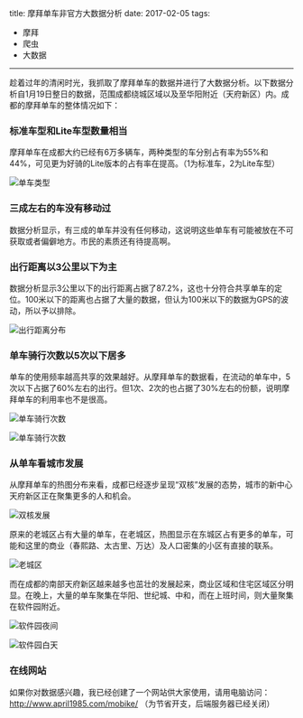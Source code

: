 title: 摩拜单车非官方大数据分析
date: 2017-02-05
tags: 
- 摩拜
- 爬虫
- 大数据
---

趁着过年的清闲时光，我抓取了摩拜单车的数据并进行了大数据分析。以下数据分析自1月19日整日的数据，范围成都绕城区域以及至华阳附近（天府新区）内。成都的摩拜单车的整体情况如下：

### 标准车型和Lite车型数量相当

摩拜单车在成都大约已经有6万多辆车，两种类型的车分别占有率为55%和44%，可见更为好骑的Lite版本的占有率在提高。（1为标准车，2为Lite车型）

![单车类型](http://upload-images.jianshu.io/upload_images/4372317-405ce446062c7b91.png?imageMogr2/auto-orient/strip%7CimageView2/2/w/1240)

### 三成左右的车没有移动过

数据分析显示，有三成的单车并没有任何移动，这说明这些单车有可能被放在不可获取或者偏僻地方。市民的素质还有待提高啊。

### 出行距离以3公里以下为主 
数据分析显示3公里以下的出行距离占据了87.2%，这也十分符合共享单车的定位。100米以下的距离也占据了大量的数据，但认为100米以下的数据为GPS的波动，所以予以排除。

![出行距离分布](http://upload-images.jianshu.io/upload_images/4372317-949249de77f94715.png?imageMogr2/auto-orient/strip%7CimageView2/2/w/1240)

### 单车骑行次数以5次以下居多

单车的使用频率越高共享的效果越好。从摩拜单车的数据看，在流动的单车中，5次以下占据了60%左右的出行。但1次、2次的也占据了30%左右的份额，说明摩拜单车的利用率也不是很高。

![单车骑行次数](http://upload-images.jianshu.io/upload_images/4372317-b63819b5686de984.png?imageMogr2/auto-orient/strip%7CimageView2/2/w/1240)


![单车骑行次数](http://upload-images.jianshu.io/upload_images/4372317-c2b03aee9fa7ddca.png?imageMogr2/auto-orient/strip%7CimageView2/2/w/1240)


### 从单车看城市发展 
从摩拜单车的热图分布来看，成都已经逐步呈现“双核”发展的态势，城市的新中心天府新区正在聚集更多的人和机会。


![双核发展](http://upload-images.jianshu.io/upload_images/4372317-900aca43266cc17d.png?imageMogr2/auto-orient/strip%7CimageView2/2/w/1240)

原来的老城区占有大量的单车，在老城区，热图显示在东城区占有更多的单车，可能和这里的商业（春熙路、太古里、万达）及人口密集的小区有直接的联系。 

![老城区](http://upload-images.jianshu.io/upload_images/4372317-2c5cc0f5d8bc3ada.png?imageMogr2/auto-orient/strip%7CimageView2/2/w/1240)

而在成都的南部天府新区越来越多也茁壮的发展起来，商业区域和住宅区域区分明显。在晚上，大量的单车聚集在华阳、世纪城、中和，而在上班时间，则大量聚集在软件园附近。

![软件园夜间](http://upload-images.jianshu.io/upload_images/4372317-529e0b586124777b.png?imageMogr2/auto-orient/strip%7CimageView2/2/w/1240)

![软件园白天](http://upload-images.jianshu.io/upload_images/4372317-330ae930b2fc2934.png?imageMogr2/auto-orient/strip%7CimageView2/2/w/1240)

### 在线网站

如果你对数据感兴趣，我已经创建了一个网站供大家使用，请用电脑访问：http://www.april1985.com/mobike/
（为节省开支，后端服务器已经关闭）